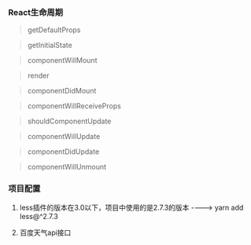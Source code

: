 ### React生命周期

> getDefaultProps

> getInitialState

> componentWillMount

> render

> componentDidMount

> componentWillReceiveProps

> shouldComponentUpdate

> componentWillUpdate

> componentDidUpdate

> componentWillUnmount

### 项目配置

1. less插件的版本在3.0以下，项目中使用的是2.7.3的版本 ----> yarn add less@^2.7.3

2. 百度天气api接口
